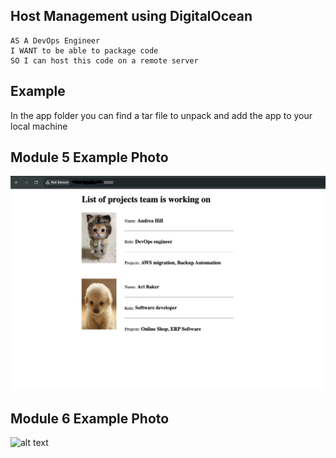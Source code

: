 ## Host Management using DigitalOcean
```
AS A DevOps Engineer
I WANT to be able to package code
SO I can host this code on a remote server
```

## Example
In the app folder you can find a tar file to unpack and add the app to your local machine

## Module 5 Example Photo
![alt text](app/images/hostmanagement-example.png)

## Module 6 Example Photo
![alt text](<app/images/Screenshot 2024-08-02 at 1.17.18 AM.png>)